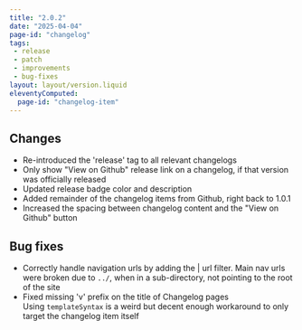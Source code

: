 ```yaml
---
title: "2.0.2"
date: "2025-04-04"
page-id: "changelog"
tags: 
 - release
 - patch
 - improvements
 - bug-fixes
layout: layout/version.liquid
eleventyComputed:
  page-id: "changelog-item"
---
```

## Changes
- Re-introduced the 'release' tag to all relevant changelogs
- Only show "View on Github" release link on a changelog, if that version was officially released
- Updated release badge color and description
- Added remainder of the changelog items from Github, right back to 1.0.1
- Increased the spacing between changelog content and the "View on Github" button

## Bug fixes
- Correctly handle navigation urls by adding the | url filter. Main nav urls were broken due to `../`, when in a sub-directory, not pointing to the root of the site
- Fixed missing 'v' prefix on the title of Changelog pages  
  Using `templateSyntax` is a weird but decent enough workaround to only target the changelog item itself